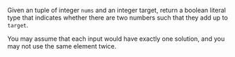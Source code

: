 Given an tuple of  integer `nums` and an integer target, return a boolean literal type that indicates whether there are two numbers such that they add up to `target`.

You may assume that each input would have exactly one solution, and you may not use the same element twice.

